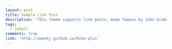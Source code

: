 ```yaml
---
layout: post
title: Sample Link Post
description: "This theme supports link posts, made famous by John Gruber. To use, just add `link: http://url-you-want-linked` to the post's YAML front matter and you're done."
tags:
  - jekyll
comments: true
link: 'http://aweekj.github.io/Kiko-plus'
---
```

